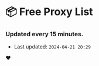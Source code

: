 # :package: Free Proxy List
### Updated every 15 minutes.

- Last updated: `2024-04-21 20:29`

:heart:
